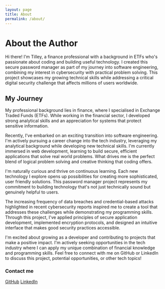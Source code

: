 ```yaml
---
layout: page
title: About
permalink: /about/
---
```


# About the Author

Hi there! I'm Tilley, a finance professional with a background in ETFs who's passionate about coding and building useful technology. I created this secure password manager as part of my journey into software engineering, combining my interest in cybersecurity with practical problem solving. This project showcases my growing technical skills while addressing a critical digital security challenge that affects millions of users worldwide.

## My Journey

My professional background lies in finance, where I specialised in Exchange Traded Funds (ETFs). While working in the financial sector, I developed strong analytical skills and an appreciation for systems that protect sensitive information.

Recently, I've embarked on an exciting transition into software engineering. I'm actively pursuing a career change into the tech industry, leveraging my analytical background while developing new technical skills. I'm currently immersed in web development, learning to build secure, efficient applications that solve real world problems. What drives me is the perfect blend of logical problem solving and creative thinking that coding offers.

I'm naturally curious and thrive on continuous learning. Each new technology I explore opens up possibilities for creating more sophisticated, user friendly solutions. This password manager project represents my commitment to building technology that's not just technically sound but genuinely helpful to users.

The increasing frequency of data breaches and credential-based attacks highlighted in recent cybersecurity reports inspired me to create a tool that addresses these challenges while demonstrating my programming skills. Through this project, I've applied principles of secure application development, implemented encryption protocols, and designed an intuitive interface that makes good security practices accessible.

I'm excited about growing as a developer and contributing to projects that make a positive impact. I'm actively seeking opportunities in the tech industry where I can apply my unique combination of financial knowledge and programming skills. Feel free to connect with me on GitHub or LinkedIn to discuss this project, potential opportunities, or other tech topics!

### Contact me

[GitHub](https://github.com/TilleyCodes)
[LinkedIn](https://www.linkedin.com/in/tilley-dinh)
